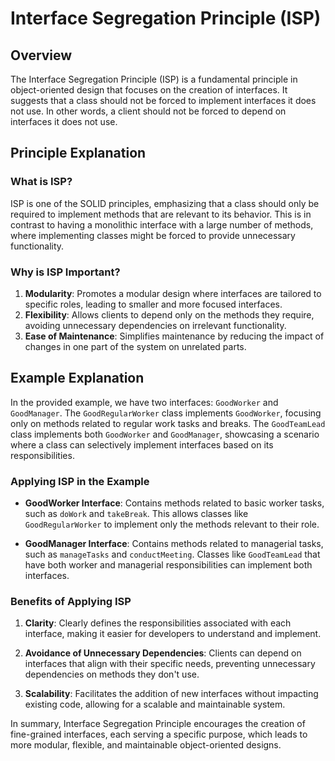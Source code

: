 # Interface Segregation Principle (ISP)

## Overview

The Interface Segregation Principle (ISP) is a fundamental principle in object-oriented design that focuses on the creation of interfaces. It suggests that a class should not be forced to implement interfaces it does not use. In other words, a client should not be forced to depend on interfaces it does not use.

## Principle Explanation

### What is ISP?

ISP is one of the SOLID principles, emphasizing that a class should only be required to implement methods that are relevant to its behavior. This is in contrast to having a monolithic interface with a large number of methods, where implementing classes might be forced to provide unnecessary functionality.

### Why is ISP Important?

1. **Modularity**: Promotes a modular design where interfaces are tailored to specific roles, leading to smaller and more focused interfaces.
2. **Flexibility**: Allows clients to depend only on the methods they require, avoiding unnecessary dependencies on irrelevant functionality.
3. **Ease of Maintenance**: Simplifies maintenance by reducing the impact of changes in one part of the system on unrelated parts.

## Example Explanation

In the provided example, we have two interfaces: `GoodWorker` and `GoodManager`. The `GoodRegularWorker` class implements `GoodWorker`, focusing only on methods related to regular work tasks and breaks. The `GoodTeamLead` class implements both `GoodWorker` and `GoodManager`, showcasing a scenario where a class can selectively implement interfaces based on its responsibilities.

### Applying ISP in the Example

- **GoodWorker Interface**: Contains methods related to basic worker tasks, such as `doWork` and `takeBreak`. This allows classes like `GoodRegularWorker` to implement only the methods relevant to their role.

- **GoodManager Interface**: Contains methods related to managerial tasks, such as `manageTasks` and `conductMeeting`. Classes like `GoodTeamLead` that have both worker and managerial responsibilities can implement both interfaces.

### Benefits of Applying ISP

1. **Clarity**: Clearly defines the responsibilities associated with each interface, making it easier for developers to understand and implement.

2. **Avoidance of Unnecessary Dependencies**: Clients can depend on interfaces that align with their specific needs, preventing unnecessary dependencies on methods they don't use.

3. **Scalability**: Facilitates the addition of new interfaces without impacting existing code, allowing for a scalable and maintainable system.

In summary, Interface Segregation Principle encourages the creation of fine-grained interfaces, each serving a specific purpose, which leads to more modular, flexible, and maintainable object-oriented designs.
